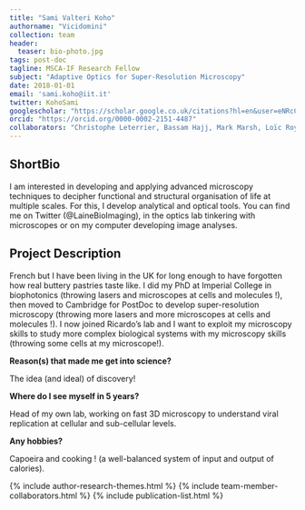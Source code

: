 ```yaml
---
title: "Sami Valteri Koho"
authorname: "Vicidomini"
collection: team
header:
  teaser: bio-photo.jpg
tags: post-doc
tagline: MSCA-IF Research Fellow
subject: "Adaptive Optics for Super-Resolution Microscopy"
date: 2018-01-01
email: 'sami.koho@iit.it'
twitter: KohoSami
googlescholar: "https://scholar.google.co.uk/citations?hl=en&user=eNRcCNEAAAAJ"
orcid: "https://orcid.org/0000-0002-2151-4487"
collaborators: "Christophe Leterrier, Bassam Hajj, Mark Marsh, Loïc Royer, Joe Grove"
---
```


<h2>ShortBio</h2>
I am interested in developing and applying advanced microscopy techniques to decipher functional and structural organisation of life at multiple scales. For this, I develop analytical and optical tools. You can find me on Twitter (@LaineBioImaging), in the optics lab tinkering with microscopes or on my computer developing image analyses. </p>

<h2>Project Description</h2>
French but I have been living in the UK for long enough to have forgotten how real buttery pastries taste like. I did my PhD at Imperial College in biophotonics (throwing lasers and microscopes at cells and molecules !), then moved to Cambridge for PostDoc to develop super-resolution microscopy (throwing more lasers and more microscopes at cells and molecules !). I now joined Ricardo’s lab and I want to exploit my microscopy skills to study more complex biological systems with my microscopy skills (throwing some cells at my microscope!).</p>

<p> <b>Reason(s) that made me get into science?</b>

The idea (and ideal) of discovery!</p>

<p><b>Where do I see myself in 5 years?</b>

Head of my own lab, working on fast 3D microscopy to understand viral replication at cellular and sub-cellular levels.</p>

<p><b>Any hobbies?</b>

Capoeira and cooking ! (a well-balanced system of input and output of calories). </p>

{% include author-research-themes.html %}
{% include team-member-collaborators.html %}
{% include publication-list.html %}
